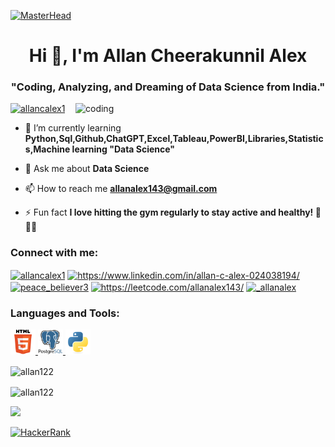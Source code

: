 [![MasterHead](https://nielseniq.com/wp-content/uploads/sites/4/2021/02/data-science-icon-animation-banner-clockwise-4.gif)](https://allancalex.io)
<h1 align="center">Hi 👋, I'm Allan Cheerakunnil Alex</h1>
<h3 align="center">"Coding, Analyzing, and Dreaming of Data Science from India."</h3>
<img align="right" alt="coding" width="400" src="https://media3.giphy.com/media/v1.Y2lkPTc5MGI3NjExbXEzaWNxenZpN3MyMDhxamFwbTZraW5sdGM5bm82Y3o5ZDExb3dkdyZlcD12MV9pbnRlcm5hbF9naWZfYnlfaWQmY3Q9Zw/qgQUggAC3Pfv687qPC/giphy.gif">


<p align="left"> <a href="https://twitter.com/allancalex1" target="blank"><img src="https://img.shields.io/twitter/follow/allancalex1?logo=twitter&style=for-the-badge" alt="allancalex1" /></a> </p>

- 🌱 I’m currently learning **Python,Sql,Github,ChatGPT,Excel,Tableau,PowerBI,Libraries,Statistics,Machine learning "Data Science"**

- 💬 Ask me about **Data Science**

- 📫 How to reach me **allanalex143@gmail.com**

- ⚡ Fun fact **I love hitting the gym regularly to stay active and healthy! 💪🏋️‍♂️**

<h3 align="left">Connect with me:</h3>
<p align="left">
<a href="https://twitter.com/allancalex1" target="blank"><img align="center" src="https://raw.githubusercontent.com/rahuldkjain/github-profile-readme-generator/master/src/images/icons/Social/twitter.svg" alt="allancalex1" height="30" width="40" /></a>
<a href="https://linkedin.com/in/allan-c-alex-024038194/" target="blank"><img align="center" src="https://raw.githubusercontent.com/rahuldkjain/github-profile-readme-generator/master/src/images/icons/Social/linked-in-alt.svg" alt="https://www.linkedin.com/in/allan-c-alex-024038194/" height="30" width="40" /></a>
<a href="https://instagram.com/peace_believer3" target="blank"><img align="center" src="https://raw.githubusercontent.com/rahuldkjain/github-profile-readme-generator/master/src/images/icons/Social/instagram.svg" alt="peace_believer3" height="30" width="40" /></a>
<a href="https://www.leetcode.com/https://leetcode.com/allanalex143/" target="blank"><img align="center" src="https://raw.githubusercontent.com/rahuldkjain/github-profile-readme-generator/master/src/images/icons/Social/leet-code.svg" alt="https://leetcode.com/allanalex143/" height="30" width="40" /></a>
<a href="https://discord.gg/_allanalex" target="blank"><img align="center" src="https://raw.githubusercontent.com/rahuldkjain/github-profile-readme-generator/master/src/images/icons/Social/discord.svg" alt="_allanalex" height="30" width="40" /></a>
</p>

<h3 align="left">Languages and Tools:</h3>
<p align="left"> <a href="https://www.w3.org/html/" target="_blank" rel="noreferrer"> <img src="https://raw.githubusercontent.com/devicons/devicon/master/icons/html5/html5-original-wordmark.svg" alt="html5" width="40" height="40"/> </a> <a href="https://www.postgresql.org" target="_blank" rel="noreferrer"> <img src="https://raw.githubusercontent.com/devicons/devicon/master/icons/postgresql/postgresql-original-wordmark.svg" alt="postgresql" width="40" height="40"/> </a> <a href="https://www.python.org" target="_blank" rel="noreferrer"> <img src="https://raw.githubusercontent.com/devicons/devicon/master/icons/python/python-original.svg" alt="python" width="40" height="40"/> </a> </p>

<p><img align="center" src="https://github-readme-stats.vercel.app/api/top-langs?username=allan122&show_icons=true&locale=en&layout=compact" alt="allan122" /></p>

<p><img align="center" src="https://github-readme-streak-stats.herokuapp.com/?user=allan122&" alt="allan122" /></p>

![](https://leetcard.jacoblin.cool/allanalex143?theme=unicorn)

[![HackerRank](https://img.shields.io/badge/HackerRank-387%20Hackos-green?logo=hackerrank&logoColor=white)](https://www.hackerrank.com/allanalex143/hackos)

